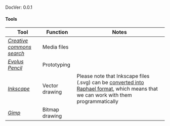 DocVer: 0.0.1


#### Tools

Tool | Function | Notes
---|---|---
[*Creative commons search*](http://search.creativecommons.org/) | Media files |
[*Evolus Pencil*](http://pencil.evolus.vn/) | Prototyping |
[*Inkscape*](https://inkscape.org/en/) | Vector drawing | Please note that Inkscape files (.svg) can be [converted into Raphael format](http://raphaeljs.com/), which means that we can work with them programmatically
[*Gimp*](http://www.gimp.org/) | Bitmap drawing |



